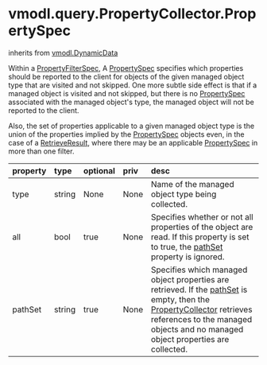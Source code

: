 vmodl.query.PropertyCollector.PropertySpec
==========================================
inherits from [vmodl.DynamicData](docs/vmodl.DynamicData.md)


Within a <a href="vmodl.query.PropertyCollector.FilterSpec.md">PropertyFilterSpec</a>, A <a href="vmodl.query.PropertyCollector.PropertySpec.md">PropertySpec</a> specifies which properties should be   reported to the client for objects of the given managed object type that   are visited and not skipped.  One more subtle side effect is that if a   managed object is visited and not skipped, but there is no <a href="vmodl.query.PropertyCollector.PropertySpec.md">PropertySpec</a> associated with the managed object's   type, the managed object will not be reported to the client.    <p> Also, the set of properties applicable to a given managed object type   is the union of the properties implied by the <a href="vmodl.query.PropertyCollector.PropertySpec.md">PropertySpec</a> objects even, in the case of a <a href="vmodl.query.PropertyCollector.RetrieveResult.md">RetrieveResult</a>, where there may be an applicable   <a href="vmodl.query.PropertyCollector.PropertySpec.md">PropertySpec</a> in more than one filter.

| property | type | optional | priv | desc |
|:---------|:-----|:---------|:-----|:-----|
| type | string | None | None | Name of the managed object type being collected. |
| all | bool | true | None | Specifies whether or not all properties of the object are read. If   this property is set to true, the <a href="vmodl.query.PropertyCollector.PropertySpec.md#pathSet">pathSet</a> property is ignored. |
| pathSet | string | true | None | Specifies which managed object properties are retrieved. If the <a href="vmodl.query.PropertyCollector.PropertySpec.md#pathSet">pathSet</a> is empty, then the   <a href="vmodl.query.PropertyCollector.md">PropertyCollector</a> retrieves references to the managed objects   and no managed object properties are collected. |


